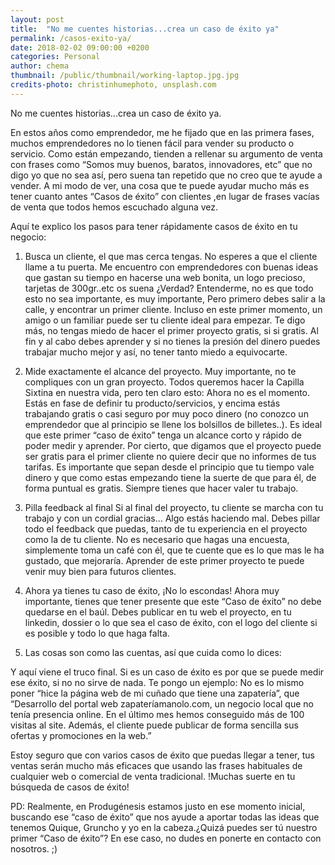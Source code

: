```yaml
---
layout: post
title:  "No me cuentes historias...crea un caso de éxito ya"
permalink: /casos-exito-ya/
date: 2018-02-02 09:00:00 +0200
categories: Personal
author: chema
thumbnail: /public/thumbnail/working-laptop.jpg.jpg
credits-photo: christinhumephoto, unsplash.com
---
```

No me cuentes historias...crea un caso de éxito ya.

En estos años como emprendedor, me he fijado que en las primera fases, muchos emprendedores no lo tienen fácil para vender su producto o servicio. Como están empezando, tienden a rellenar su argumento de venta con frases como “Somos muy buenos, baratos, innovadores, etc” que no digo yo que no sea así, pero suena tan repetido que no creo que te ayude a vender. A mi modo de ver, una cosa que te puede ayudar mucho más es tener cuanto antes “Casos de éxito” con clientes ,en lugar de frases vacías de venta que todos hemos escuchado alguna vez. 

Aquí te explico los pasos para tener rápidamente casos de éxito en tu negocio:


1. Busca un cliente, el que mas cerca tengas. 
No esperes a que el cliente llame a tu puerta. Me encuentro con emprendedores con buenas ideas que gastan su tiempo en hacerse una web bonita, un logo precioso, tarjetas de 300gr..etc os suena ¿Verdad? Entenderme, no es que todo esto no sea importante, es muy importante, Pero primero debes salir a la calle, y encontrar un primer cliente. Incluso en este  primer momento, un amigo o un familiar puede ser tu cliente ideal para empezar. Te digo más, no tengas miedo de hacer el primer proyecto gratis, si si gratis. Al fin y al cabo debes aprender y si no tienes la presión del dinero puedes trabajar mucho mejor y así, no tener tanto miedo a equivocarte. 

2. Mide exactamente el alcance del proyecto.
Muy importante, no te compliques con un gran proyecto.  Todos queremos hacer la Capilla Sixtina en nuestra vida, pero ten claro esto: Ahora no es el momento. Estás en fase de definir tu producto/servicios, y encima estás trabajando gratis o casi seguro por muy poco dinero (no conozco un emprendedor que al principio se llene los bolsillos de billetes..). Es ideal que este primer “caso de éxito” tenga un alcance corto y rápido de poder medir y aprender.  Por cierto, que digamos que el proyecto puede ser gratis para el primer cliente no quiere decir que no informes de tus tarifas. Es importante que sepan desde el principio que tu tiempo vale dinero y que como estas empezando tiene la suerte de que para él, de forma puntual es gratis.  Siempre tienes que hacer valer tu trabajo.

3. Pilla feedback al final
Si al final del proyecto, tu cliente se marcha con tu trabajo y con un cordial gracias… Algo estás haciendo mal. Debes pillar todo el feedback que puedas, tanto de tu experiencia en el proyecto como la de tu cliente. No es necesario que hagas una encuesta, simplemente toma un café con él, que te cuente que es lo que mas le ha gustado, que mejoraría. Aprender de este primer proyecto te puede venir muy bien para futuros clientes.

4. Ahora ya tienes tu caso de éxito, ¡No lo escondas!
Ahora muy importante, tienes que tener presente que este “Caso de éxito” no debe quedarse en el baúl.  Debes publicar en tu web el proyecto, en tu  linkedin, dossier o lo que sea el caso de éxito, con el logo del cliente si es posible y todo lo que haga falta.


5. Las cosas son como las cuentas, así que cuida como lo dices:

Y aquí viene el truco final. Si es un caso de éxito es por que se puede medir ese éxito, si no no sirve de nada. Te pongo un ejemplo: No es lo mismo poner “hice la página web de mi cuñado que tiene una zapatería”, que “Desarrollo del portal web zapateríamanolo.com, un negocio local que no tenía presencia online. En el último mes hemos conseguido más de 100 visitas al site. Además, el cliente puede publicar de forma sencilla sus ofertas y promociones en la web.”

Estoy seguro que con varios casos de éxito que puedas llegar a tener, tus ventas serán mucho más eficaces que usando las frases habituales de cualquier web o comercial de venta tradicional. !Muchas suerte en tu búsqueda de casos de éxito!


PD: Realmente, en Produgénesis estamos justo en ese momento inicial, buscando ese “caso de éxito” que nos ayude a aportar todas las ideas que tenemos Quique, Gruncho y yo en la cabeza.¿Quizá puedes ser tú nuestro primer “Caso de éxito”? En ese caso, no dudes en ponerte en contacto con nosotros. ;)


